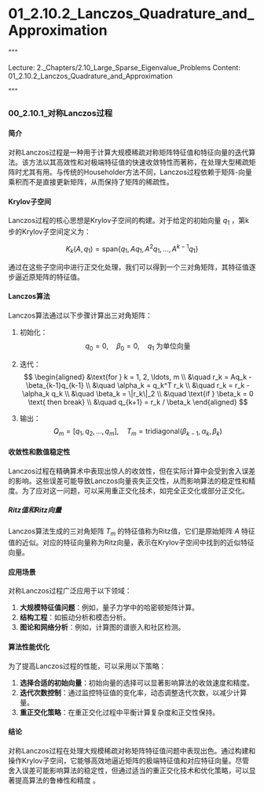 # 01_2.10.2_Lanczos_Quadrature_and_Approximation

"""

Lecture: 2._Chapters/2.10_Large_Sparse_Eigenvalue_Problems
Content: 01_2.10.2_Lanczos_Quadrature_and_Approximation

"""

### 00_2.10.1_对称Lanczos过程

#### 简介

对称Lanczos过程是一种用于计算大规模稀疏对称矩阵特征值和特征向量的迭代算法。该方法以其高效性和对极端特征值的快速收敛特性而著称，在处理大型稀疏矩阵时尤其有用。与传统的Householder方法不同，Lanczos过程依赖于矩阵-向量乘积而不是直接更新矩阵，从而保持了矩阵的稀疏性。

#### Krylov子空间

Lanczos过程的核心思想是Krylov子空间的构建。对于给定的初始向量 $q_1$ ，第k步的Krylov子空间定义为：

$$ K_k(A, q_1) = \text{span}\{q_1, Aq_1, A^2q_1, \ldots, A^{k-1}q_1\} $$

通过在这些子空间中进行正交化处理，我们可以得到一个三对角矩阵，其特征值逐步逼近原矩阵的特征值。

#### Lanczos算法

Lanczos算法通过以下步骤计算出三对角矩阵：

1. 初始化：
   $$
   q_0 = 0, \quad \beta_0 = 0, \quad q_1 \text{ 为单位向量}
   $$

2. 迭代：
   $$
   \begin{aligned}
   &\text{for } k = 1, 2, \ldots, m \\
   &\quad r_k = Aq_k - \beta_{k-1}q_{k-1} \\
   &\quad \alpha_k = q_k^T r_k \\
   &\quad r_k = r_k - \alpha_k q_k \\
   &\quad \beta_k = \|r_k\|_2 \\
   &\quad \text{if } \beta_k = 0 \text{ then break} \\
   &\quad q_{k+1} = r_k / \beta_k
   \end{aligned}
   $$

3. 输出：
   $$
   Q_m = [q_1, q_2, \ldots, q_m], \quad T_m = \text{tridiagonal}(\beta_{k-1}, \alpha_k, \beta_k)
   $$

#### 收敛性和数值稳定性

Lanczos过程在精确算术中表现出惊人的收敛性，但在实际计算中会受到舍入误差的影响。这些误差可能导致Lanczos向量丧失正交性，从而影响算法的稳定性和精度。为了应对这一问题，可以采用重正交化技术，如完全正交化或部分正交化。

##### Ritz值和Ritz向量

Lanczos算法生成的三对角矩阵 $T_m$ 的特征值称为Ritz值，它们是原始矩阵 $A$ 特征值的近似。对应的特征向量称为Ritz向量，表示在Krylov子空间中找到的近似特征向量。

#### 应用场景

对称Lanczos过程广泛应用于以下领域：

1. **大规模特征值问题**：例如，量子力学中的哈密顿矩阵计算。
2. **结构工程**：如振动分析和模态分析。
3. **图论和网络分析**：例如，计算图的谱嵌入和社区检测。

#### 算法性能优化

为了提高Lanczos过程的性能，可以采用以下策略：

1. **选择合适的初始向量**：初始向量的选择可以显著影响算法的收敛速度和精度。
2. **迭代次数控制**：通过监控特征值的变化率，动态调整迭代次数，以减少计算量。
3. **重正交化策略**：在重正交化过程中平衡计算复杂度和正交性保持。

#### 结论

对称Lanczos过程在处理大规模稀疏对称矩阵特征值问题中表现出色。通过构建和操作Krylov子空间，它能够高效地逼近矩阵的极端特征值和对应特征向量。尽管舍入误差可能影响算法的稳定性，但通过适当的重正交化技术和优化策略，可以显著提高算法的鲁棒性和精度  。